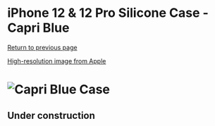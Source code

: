 # iPhone 12 & 12 Pro Silicone Case - Capri Blue

[Return to previous page](/iphone_12)

[High-resolution image from Apple](https://store.storeimages.cdn-apple.com/8756/as-images.apple.com/is//MJYY3?wid=4500&hei=4500&fmt=png)

# ![Capri Blue Case](/everyphone/MJYY3.png)

## Under construction
